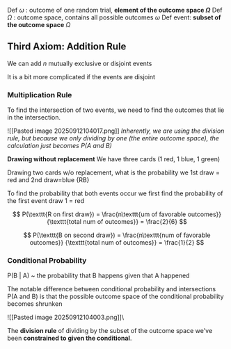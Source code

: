 


Def $\omega$ : outcome of one random trial, **element of the outcome space $\Omega$**
Def $\Omega$ : outcome space, contains all possible outcomes $\omega$
Def event: **subset of the outcome space** $\Omega$


## Third Axiom: Addition Rule
We can add *n* mutually exclusive or disjoint events 

It is a bit more complicated if the events are disjoint


### Multiplication Rule

To find the intersection of two events, we need to find the outcomes that lie in the intersection. 

![[Pasted image 20250912104017.png]]
*Inherently, we are using the division rule, but because we only dividing by one (the entire outcome space), the calculation just becomes P(A and B)*

**Drawing without replacement**
We have three cards (1 red, 1 blue, 1 green)

Drawing two cards w/o replacement, what is the probability we 1st draw = red and 2nd draw=blue {RB}

To find the probability that both events occur we first find the probability of the first event draw 1 = red

$$
P(\texttt{R on first draw}) = \frac{n\texttt{um of favorable outcomes}} {\texttt{total num of outcomes}} = \frac{2}{6}
$$

$$
P(\texttt{B on second draw}) = \frac{n\texttt{num of favorable outcomes}} {\texttt{total num of outcomes}} = \frac{1}{2}
$$

### Conditional Probability
P(B | A) ~ the probability that B happens given that A happened

The notable difference between conditional probability and intersections P(A and B) is that the possible outcome space of the conditional probability becomes shrunken

![[Pasted image 20250912104003.png]]\

The **division rule** of dividing by the subset of the outcome space we've been **constrained to given the conditional**.